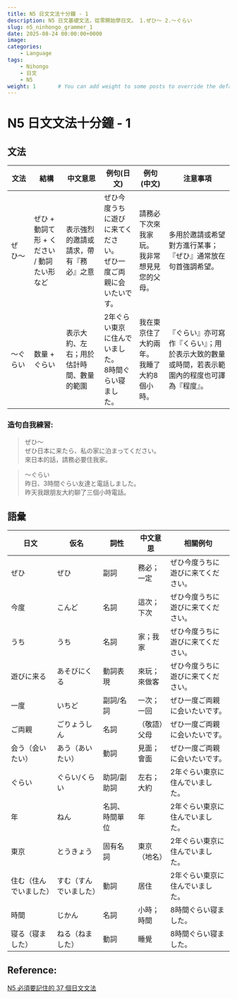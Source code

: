```yaml
---
title: N5 日文文法十分鐘 - 1
description: N5 日文基礎文法，從零開始學日文。 1.ぜひ〜 2.〜ぐらい 
slug: n5_ninhongo_grammer_1
date: 2025-08-24 00:00:00+0000
image: 
categories:
    - Language
tags:
    - Nihongo
    - 日文
    - N5
weight: 1       # You can add weight to some posts to override the default sorting (date descending)
---
```

# N5 日文文法十分鐘 - 1
## 文法

| 文法 | 結構 | 中文意思 | 例句(日文) | 例句(中文) | 注意事項 |
|------|------|----------|-------------|-------------|----------|
| ぜひ〜 | ぜひ + 動詞て形 + ください / 動詞たい形など | 表示強烈的邀請或請求，帶有『務必』之意 | ぜひ今度うちに遊びに来てください。<br>ぜひ一度ご両親に会いたいです。 | 請務必下次來我家玩。<br>我非常想見見您的父母。 | 多用於邀請或希望對方進行某事；『ぜひ』通常放在句首強調希望。 |
| 〜ぐらい | 数量 + ぐらい | 表示大約、左右；用於估計時間、數量的範圍 | 2年ぐらい東京に住んでいました。<br>8時間ぐらい寝ました。 | 我在東京住了大約兩年。<br>我睡了大約8個小時。 | 『ぐらい』亦可寫作『くらい』；用於表示大致的數量或時間，若表示範圍內的程度也可譯為『程度』。 |

### 造句自我練習:
>ぜひ〜   
ぜひ日本に来たら、私の家に泊まってください。   
來日本的話，請務必要住我家。  

> 〜ぐらい  
昨日、3時間ぐらい友達と電話しました。   
昨天我跟朋友大約聊了三個小時電話。


## 語彙

| 日文 | 仮名 | 詞性 | 中文意思 | 相關例句 |
|------|------|------|----------|----------|
| ぜひ | ぜひ | 副詞 | 務必；一定 | ぜひ今度うちに遊びに来てください。 |
| 今度 | こんど | 名詞 | 這次；下次 | ぜひ今度うちに遊びに来てください。 |
| うち | うち | 名詞 | 家；我家 | ぜひ今度うちに遊びに来てください。 |
| 遊びに来る | あそびにくる | 動詞表現 | 來玩；來做客 | ぜひ今度うちに遊びに来てください。 |
| 一度 | いちど | 副詞/名詞 | 一次；一回 | ぜひ一度ご両親に会いたいです。 |
| ご両親 | ごりょうしん | 名詞 | （敬語）父母 | ぜひ一度ご両親に会いたいです。 |
| 会う（会いたい） | あう（あいたい） | 動詞 | 見面；會面 | ぜひ一度ご両親に会いたいです。 |
| ぐらい | ぐらい/くらい | 助詞/副助詞 | 左右；大約 | 2年ぐらい東京に住んでいました。 |
| 年 | ねん | 名詞、時間單位 | 年 | 2年ぐらい東京に住んでいました。 |
| 東京 | とうきょう | 固有名詞 | 東京（地名） | 2年ぐらい東京に住んでいました。 |
| 住む（住んでいました） | すむ（すんでいました） | 動詞 | 居住 | 2年ぐらい東京に住んでいました。 |
| 時間 | じかん | 名詞 | 小時；時間 | 8時間ぐらい寝ました。 |
| 寝る（寝ました） | ねる（ねました） | 動詞 | 睡覺 | 8時間ぐらい寝ました。 |


## Reference:
[N5 必須要記住的 37 個日文文法](https://www.youtube.com/watch?v=pxID0gltT64&t=327s)